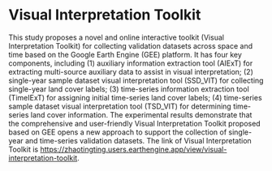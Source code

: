 # Visual Interpretation Toolkit
This study proposes a novel and online interactive toolkit (Visual Interpretation Toolkit) for collecting validation datasets across space and time based on the Google Earth Engine (GEE) platform. It has four key components, including (1) auxiliary information extraction tool (AIExT) for extracting multi-source auxiliary data to assist in visual interpretation; (2) single-year sample dataset visual interpretation tool (SSD_VIT) for collecting single-year land cover labels; (3) time-series information extraction tool (TimeIExT) for assigning initial time-series land cover labels; (4) time-series sample dataset visual interpretation tool (TSD_VIT) for determining time-series land cover information. The experimental results demonstrate that the comprehensive and user-friendly Visual Interpretation Toolkit proposed based on GEE opens a new approach to support the collection of single-year and time-series validation datasets. The link of Visual Interpretation Toolkit is https://zhaotingting.users.earthengine.app/view/visual-interpretation-toolkit.
